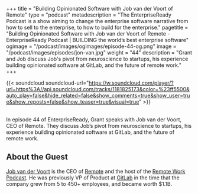 +++
title = "Building Opinionated Software with Job van der Voort of Remote"
type = "podcast"
metadescription = "The EnterpriseReady Podcast is a show aiming to change the enterprise software narrative from how to sell to the enterprise, to how to build for the enterprise."
pagetitle = "Building Opinionated Software with Job van der Voort of Remote - EnterpriseReady Podcast | BUILDING the world’s best enterprise software"
ogimage = "/podcast/images/ogimages/episode-44-og.png"
image = "/podcast/images/episodes/jon-van.jpg"
weight = "44"
description = "Grant and Job discuss Job's pivot from neuroscience to startups, his experience building opinionated software at GitLab, and the future of remote work."
+++

{{< soundcloud soundcloud-url="https://w.soundcloud.com/player/?url=https%3A//api.soundcloud.com/tracks/1181825173&color=%23ff5500&auto_play=false&hide_related=false&show_comments=true&show_user=true&show_reposts=false&show_teaser=true&visual=true" >}}

\
In episode 44 of EnterpriseReady, Grant speaks with Job van der Voort, CEO of Remote. They discuss Job’s pivot from neuroscience to startups, his experience building opinionated software at GitLab, and the future of remote work.

## About the Guest 

[Job van der Voort](https://twitter.com/Jobvo) is the CEO of [Remote](https://remote.com/) and the host of the [Remote Work Podcast](https://podcasts.apple.com/us/podcast/remote-work-podcast/id1354066555). He was previously VP of Product at [GitLab](https://about.gitlab.com/) in the time that the company grew from 5 to 450+ employees, and became worth $1.1B.